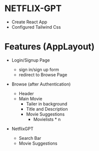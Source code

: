 # NETFLIX-GPT

- Create React App
- Configured Tailwind Css

# Features (AppLayout)

- Login/Signup Page

  - sign in/sign up form
  - redirect to Browse Page

- Browse (after Authentication)

  - Header
  - Main Movie
    - Tailer in background
    - Title and Description
    - Movie Suggestions
      - Movielists \* n

- NetflixGPT

  - Search Bar
  - Movie Suggestions
